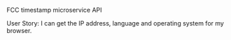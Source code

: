 FCC timestamp microservice API

User Story:
I can get the IP address, language and operating system for my browser.
